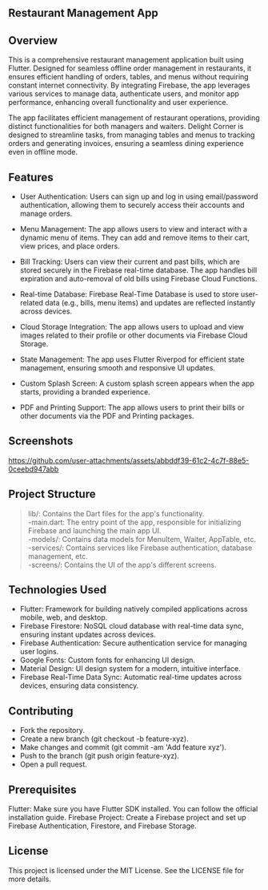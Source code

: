 ## Restaurant Management App
## Overview
This is a comprehensive restaurant management application built using Flutter. Designed for seamless offline order management in restaurants, it ensures efficient handling of orders, tables, and menus without requiring constant internet connectivity. By integrating Firebase, the app leverages various services to manage data, authenticate users, and monitor app performance, enhancing overall functionality and user experience.

The app facilitates efficient management of restaurant operations, providing distinct functionalities for both managers and waiters. Delight Corner is designed to streamline tasks, from managing tables and menus to tracking orders and generating invoices, ensuring a seamless dining experience even in offline mode.

## Features
* User Authentication: Users can sign up and log in using email/password authentication, allowing them to securely access their accounts and manage orders.    

* Menu Management: The app allows users to view and interact with a dynamic menu of items. They can add and remove items to their cart, view prices, and place orders.

* Bill Tracking: Users can view their current and past bills, which are stored securely in the Firebase real-time database. The app handles bill expiration and auto-removal of old bills using Firebase Cloud Functions.

* Real-time Database: Firebase Real-Time Database is used to store user-related data (e.g., bills, menu items) and updates are reflected instantly across devices.

* Cloud Storage Integration: The app allows users to upload and view images related to their profile or other documents via Firebase Cloud Storage.

* State Management: The app uses Flutter Riverpod for efficient state management, ensuring smooth and responsive UI updates.

* Custom Splash Screen: A custom splash screen appears when the app starts, providing a branded experience.

* PDF and Printing Support: The app allows users to print their bills or other documents via the PDF and Printing packages.


## Screenshots
https://github.com/user-attachments/assets/abbddf39-61c2-4c7f-88e5-0ceebd947abb


## Project Structure
> lib/: Contains the Dart files for the app's functionality.                                                                                    
    -main.dart: The entry point of the app, responsible for initializing Firebase and launching the main app UI.             
    -models/: Contains data models for MenuItem, Waiter, AppTable, etc.                             
    -services/: Contains services like Firebase authentication, database management, etc.                                
    -screens/: Contains the UI of the app's different screens.      

## Technologies Used
* Flutter: Framework for building natively compiled applications across mobile, web, and desktop.                                       
* Firebase Firestore: NoSQL cloud database with real-time data sync, ensuring instant updates across devices.                               
* Firebase Authentication: Secure authentication service for managing user logins.                                                     
* Google Fonts: Custom fonts for enhancing UI design.                                                                                             
* Material Design: UI design system for a modern, intuitive interface.                                                         
* Firebase Real-Time Data Sync: Automatic real-time updates across devices, ensuring data consistency.

## Contributing
* Fork the repository.                                                                                             
* Create a new branch (git checkout -b feature-xyz).                                                              
* Make changes and commit (git commit -am 'Add feature xyz').                                                     
* Push to the branch (git push origin feature-xyz).                                                                  
* Open a pull request.                                                                                                           


## Prerequisites
Flutter: Make sure you have Flutter SDK installed. You can follow the official installation guide.
Firebase Project: Create a Firebase project and set up Firebase Authentication, Firestore, and Firebase Storage.


## License
This project is licensed under the MIT License. See the LICENSE file for more details.

